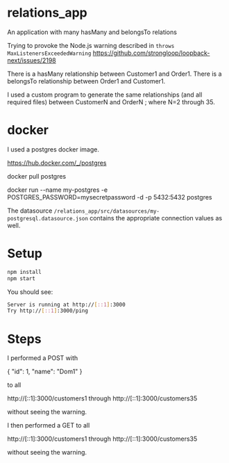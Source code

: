 # relations_app
An application with many hasMany and belongsTo relations

Trying to provoke the Node.js warning described in
`throws MaxListenersExceededWarning` https://github.com/strongloop/loopback-next/issues/2198

There is a hasMany   relationship between Customer1 and Order1.
There is a belongsTo relationship between Order1 and Customer1.

I used a custom program to generate the same relationships (and all required files)
between CustomerN and OrderN ; where N=2 through 35.

# docker
I used a postgres docker image.

https://hub.docker.com/_/postgres

docker pull postgres

docker run --name my-postgres -e POSTGRES_PASSWORD=mysecretpassword -d  -p 5432:5432 postgres


The datasource 
`/relations_app/src/datasources/my-postgresql.datasource.json`
contains the appropriate connection values as well. 

# Setup 

```sh
npm install
npm start
```
You should see: 

```sh
Server is running at http://[::1]:3000
Try http://[::1]:3000/ping
```


# Steps 
I performed a POST with

{
  "id": 1,
  "name": "Dom1"
}

to all 

http://[::1]:3000/customers1  through http://[::1]:3000/customers35 

without seeing the warning.

I then performed a GET to all 

http://[::1]:3000/customers1  through http://[::1]:3000/customers35 

without seeing the warning.





